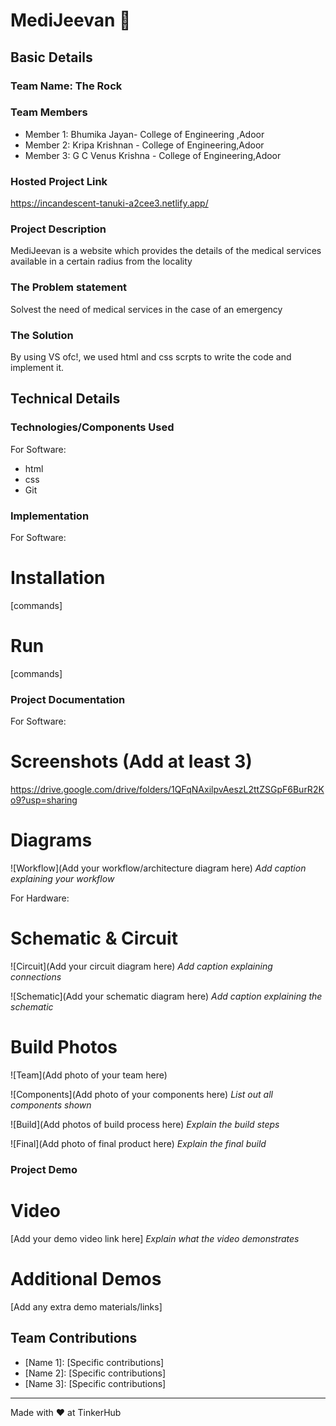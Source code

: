 # MediJeevan 🎯


## Basic Details
### Team Name: The Rock


### Team Members
- Member 1: Bhumika Jayan- College of Engineering ,Adoor
- Member 2: Kripa Krishnan - College of Engineering,Adoor
- Member 3: G C Venus Krishna - College of Engineering,Adoor

### Hosted Project Link
https://incandescent-tanuki-a2cee3.netlify.app/

### Project Description
MediJeevan is a website which provides the details of the medical services available in a certain radius from the locality 

### The Problem statement
Solvest the need of medical services in the case of an emergency 

### The Solution
By using VS ofc!, we used html and css scrpts to write the code and implement it.

## Technical Details
### Technologies/Components Used
For Software:
- html
- css
- Git

### Implementation
For Software:
# Installation
[commands]

# Run
[commands]

### Project Documentation
For Software:

# Screenshots (Add at least 3)

https://drive.google.com/drive/folders/1QFqNAxilpvAeszL2ttZSGpF6BurR2Ko9?usp=sharing

# Diagrams
![Workflow](Add your workflow/architecture diagram here)
*Add caption explaining your workflow*

For Hardware:

# Schematic & Circuit
![Circuit](Add your circuit diagram here)
*Add caption explaining connections*

![Schematic](Add your schematic diagram here)
*Add caption explaining the schematic*

# Build Photos
![Team](Add photo of your team here)


![Components](Add photo of your components here)
*List out all components shown*

![Build](Add photos of build process here)
*Explain the build steps*

![Final](Add photo of final product here)
*Explain the final build*

### Project Demo
# Video
[Add your demo video link here]
*Explain what the video demonstrates*

# Additional Demos
[Add any extra demo materials/links]

## Team Contributions
- [Name 1]: [Specific contributions]
- [Name 2]: [Specific contributions]
- [Name 3]: [Specific contributions]

---
Made with ❤️ at TinkerHub
